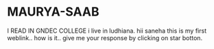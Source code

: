 # MAURYA-SAAB
I READ IN GNDEC COLLEGE
i live in ludhiana.
hii saneha this is my first weblink..
how is it..
give me your response by clicking on star botton.
